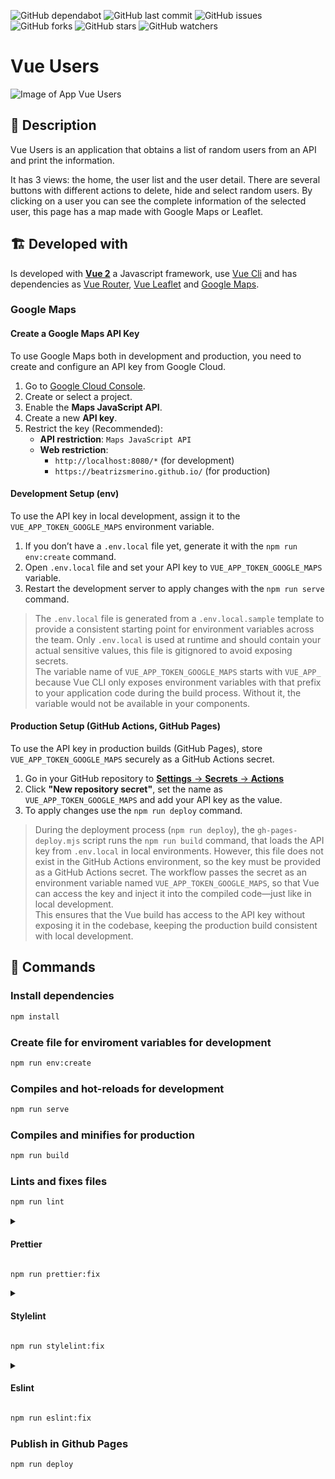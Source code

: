 ![GitHub dependabot](https://img.shields.io/badge/dependabot-enabled-025e8c?logo=Dependabot)
![GitHub last commit](https://img.shields.io/github/last-commit/beatrizsmerino/vue-users)
![GitHub issues](https://img.shields.io/github/issues/beatrizsmerino/vue-users)
![GitHub forks](https://img.shields.io/github/forks/beatrizsmerino/vue-users)
![GitHub stars](https://img.shields.io/github/stars/beatrizsmerino/vue-users)
![GitHub watchers](https://img.shields.io/github/watchers/beatrizsmerino/vue-users)

# Vue Users

![Image of App Vue Users](./README/images/vue-users.gif)

## 🎯 Description

Vue Users is an application that obtains a list of random users from an API and print the information.

It has 3 views: the home, the user list and the user detail. There are several buttons with different actions to delete, hide and select random users. By clicking on a user you can see the complete information of the selected user, this page has a map made with Google Maps or Leaflet.

## 🏗️ Developed with

Is developed with **[Vue 2](https://vuejs.org/)** a Javascript framework, use [Vue Cli](https://cli.vuejs.org/) and has dependencies as [Vue Router](https://router.vuejs.org/), [Vue Leaflet](https://vue2-leaflet.netlify.app/) and [Google Maps](https://www.npmjs.com/package/@googlemaps/js-api-loader).

### Google Maps

#### Create a Google Maps API Key

To use Google Maps both in development and production, you need to create and configure an API key from Google Cloud.

1. Go to [Google Cloud Console](https://console.cloud.google.com/).
2. Create or select a project.
3. Enable the **Maps JavaScript API**.
4. Create a new **API key**.
5. Restrict the key (Recommended):
   - **API restriction**: `Maps JavaScript API`
   - **Web restriction**:
     - `http://localhost:8080/*` (for development)
     - `https://beatrizsmerino.github.io/` (for production)

#### Development Setup (env)

To use the API key in local development, assign it to the `VUE_APP_TOKEN_GOOGLE_MAPS` environment variable.

1. If you don’t have a `.env.local` file yet, generate it with the `npm run env:create` command.
2. Open `.env.local` file and set your API key to `VUE_APP_TOKEN_GOOGLE_MAPS` variable.
3. Restart the development server to apply changes with the `npm run serve` command.

> The `.env.local` file is generated from a `.env.local.sample` template to provide a consistent starting point for environment variables across the team. Only `.env.local` is used at runtime and should contain your actual sensitive values, this file is gitignored to avoid exposing secrets.  
> The variable name of `VUE_APP_TOKEN_GOOGLE_MAPS` starts with `VUE_APP_` because Vue CLI only exposes environment variables with that prefix to your application code during the build process. Without it, the variable would not be available in your components.

#### Production Setup (GitHub Actions, GitHub Pages)

To use the API key in production builds (GitHub Pages), store `VUE_APP_TOKEN_GOOGLE_MAPS` securely as a GitHub Actions secret.

1. Go in your GitHub repository to [**Settings** → **Secrets** → **Actions**](https://github.com/beatrizsmerino/vue-users/settings/secrets/actions)
2. Click **"New repository secret"**, set the name as `VUE_APP_TOKEN_GOOGLE_MAPS` and add your API key as the value.
3. To apply changes use the `npm run deploy` command.

> During the deployment process (`npm run deploy`), the `gh-pages-deploy.mjs` script runs the `npm run build` command, that loads the API key from `.env.local` in local environments. However, this file does not exist in the GitHub Actions environment, so the key must be provided as a GitHub Actions secret. The workflow passes the secret as an environment variable named `VUE_APP_TOKEN_GOOGLE_MAPS`, so that Vue can access the key and inject it into the compiled code—just like in local development.  
> This ensures that the Vue build has access to the API key without exposing it in the codebase, keeping the production build consistent with local development.

## 🚀 Commands

### Install dependencies

```bash
npm install
```

### Create file for enviroment variables for development

```bash
npm run env:create
```

### Compiles and hot-reloads for development

```bash
npm run serve
```

### Compiles and minifies for production

```bash
npm run build
```

### Lints and fixes files

```bash
npm run lint
```

<details>
	<summary>
		<h4>
			Prettier
		</h4>
	</summary>
	<div>
		Format <code>js</code>, <code>json</code> and <code>vue</code> files with <a href="https://prettier.io/" target="_blank">Prettier</a>
	</div>
</details>

```bash
npm run prettier:fix
```

<details>
	<summary>
		<h4>
			Stylelint
		</h4>
	</summary>
	<div>
		Catches bugs, enforces conventions and sorts properties of <code>css</code>, <code>scss</code>, <code>sass</code> and <code>vue</code> files with <a href="https://stylelint.io/">Stylelint</a>
	</div>
</details>

```bash
npm run stylelint:fix
```

<details>
	<summary>
		<h4>
			Eslint
		</h4>
	</summary>
	<div>
		Find and fix bugs of <code>js</code>, <code>json</code> and <code>vue</code> files with <a href="https://eslint.org/" target="_blank">EsLint</a>
	</div>
</details>

```bash
npm run eslint:fix
```

### Publish in Github Pages

```bash
npm run deploy
```
